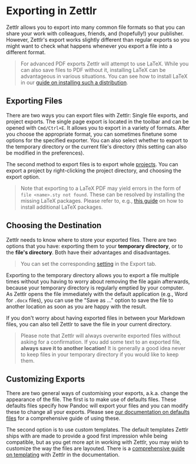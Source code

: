 # Exporting in Zettlr

Zettlr allows you to export into many common file formats so that you can share your work with colleagues, friends, and (hopefully!) your publisher. However, Zettlr's export works slightly different than regular exports so you might want to check what happens whenever you export a file into a different format.

> For advanced PDF exports Zettlr will attempt to use LaTeX. While you can also save files to PDF without it, installing LaTeX can be advantageous in various situations. You can see how to install LaTeX in our [guide on installing such a distribution](../getting-started/installing-latex.md).

## Exporting Files

There are two ways you can export files with Zettlr: Single file exports, and project exports. The single page export is located in the toolbar and can be opened with `Cmd/Ctrl+E`. It allows you to export in a variety of formats. After you choose the appropriate format, you can sometimes finetune some options for the specified exporter. You can also select whether to export to the temporary directory or the current file's directory (this setting can also be modified in the preferences).

The second method to export files is to export whole [projects](../academic/projects.md). You can export a project by right-clicking the project directory, and choosing the export option.

> Note that exporting to a LaTeX PDF may yield errors in the form of `file <name>.sty not found`. These can be resolved by installing the missing LaTeX packages. Please refer to, e.g., [this guide](https://en.wikibooks.org/wiki/LaTeX/Installing_Extra_Packages) on how to install additional LaTeX packages.

## Choosing the Destination

Zettlr needs to know where to store your exported files. There are two options that you have: exporting them to your **temporary directory**, or to the **file's directory**. Both have their advantages and disadvantages.

> You can set the corresponding [setting](../reference/settings.md) in the Export tab.

Exporting to the temporary directory allows you to export a file multiple times without you having to worry about removing the file again afterwards, because your temporary directory is regularly emptied by your computer. As Zettlr opens the file immediately with the default application (e.g., Word for `.docx` files), you can use the "Save as …" option to save the file to another location as soon as you are happy with the result.

If you don't worry about having exported files in between your Markdown files, you can also tell Zettlr to save the file in your current directory.

> Please note that Zettlr will always overwrite exported files without asking for a confirmation. If you add some text to an exported file, **always save it to another location!** It is generally a good idea never to keep files in your temporary directory if you would like to keep them.

## Customizing Exports

There are two general ways of customising your exports, a.k.a. change the appearance of the file. The first is to make use of defaults files. These defaults files specify how Pandoc will export your files and you can modify these to change all your exports. Please see [our documentation on defaults files](defaults-files.md) for a comprehensive guide of using these.

The second option is to use custom templates. The default templates Zettlr ships with are made to provide a good first impression while being compatible, but as you get more apt in working with Zettlr, you may wish to customize the way the files are layouted. There is a [comprehensive guide on templating](../academic/custom-templates.md) with Zettlr in the documentation.
